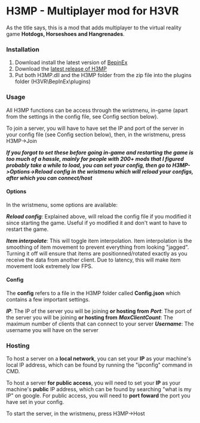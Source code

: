 # H3MP - Multiplayer mod for H3VR

As the title says, this is a mod that adds multiplayer to the virtual reality game **Hotdogs, Horseshoes and Hangrenades**.

### Installation

1. Download install the latest version of [BepinEx](https://github.com/BepInEx/BepInEx/releases)
2. Download the [latest release of H3MP](https://github.com/TommySoucy/H3MP/releases)
3. Put both H3MP.dll and the H3MP folder from the zip file into the plugins folder (H3VR\BepInEx\plugins)

### Usage

All H3MP functions can be access through the wristmenu, in-game (apart from the settings in the config file, see Config section below).

To join a server, you will have to have set the IP and port of the server in your config file (see Config section below), then, in the wristmenu, press H3MP->Join

**_If you forgot to set these before going in-game and restarting the game is too much of a hassle, mainly for people with 200+ mods that I figured probably take a while to load, you can set your config, then go to H3MP->Options->Reload config in the wristmenu which will reload your configs, after which you can connect/host_**

#### Options

In the wristmenu, some options are available:

**_Reload config_**: Explained above, will reload the config file if you modified it since starting the game. Useful if yo modified it and don't want to have to restart the game.

**_Item interpolate_**: This will toggle item interpolation. Item interpolation is the smoothing of item movement to prevent everything from looking "jagged". Turning it off will ensure that items are positionned/rotated exactly as you receive the data from another client. Due to latency, this will make item movement look extremely low FPS.

#### Config

The **config** refers to a file in the H3MP folder called **Config.json** which contains a few important settings.

**_IP_**: The IP of the server you will be joining **or hosting from**
**_Port_**: The port of the server you will be joining **or hosting from**
**_MaxClientCount_**: The maximum number of clients that can connect to your server
**_Username_**: The username you will have on the server

### Hosting

To host a server on a **local network**, you can set your **IP** as your machine's local IP address, which can be found by running the "ipconfig" command in CMD.

To host a server **for public access**, you will need to set your **IP** as your machine's **public** IP address, which can be found by searching "what is my IP" on google.
For public access, you will need to **port foward** the port you have set in your config.

To start the server, in the wristmenu, press H3MP->Host
